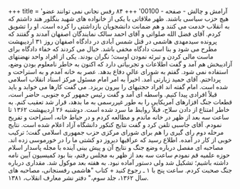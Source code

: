 +++
title = 'آرامش و چالش - صفحه - 00100'
+++
۸۴ رفس نجانی نمی توانند عضو هیچ حزب سیاسی باشند. ظهر ملاقاتی با یکی از خانواده های شهید بنگلور هند داشتم که به انقلاب خدمت می کنند و هم ضمانت دانشجویان بازداشتی را کرده است. او را تشویق کردم. آقای فضل الله صلواتی و آقای احمد سالک نمایندگان اصفهان آمدند و گفتند که پرونده سیدمهدی هاشمی در قتل شمس آبادی در دادگاه اصفهان روز ۳۱ اردیبهشت مطرح می شود و بنا است دادگاه مخفی باشد. خیال می کردند که خفاء دادگاه برای ماست مالی کردن و تبرئه نمودن اوست؛ نگران بودند. یکی از افراد واحد نهضتهای آزادیبخش هم آمد و گفت اطلاعات و تجربیاتی دارد که اکنون به خاطر نامعلوم بودن وضع، استفاده نمی شود. گفتم به شورای عالی دفاع بدهد. عصر به خانه آمدم و به استراحت و پرداختم. آقای حمید زیارتی آمد. اخیراً به امر امام مسئول مرکز اسناد انقلاب اسلامی شده است. امام گفته اند افراد حجتیهای را بیرون بریزد. می گفت کارها می خوابد و باید قبلاً افرادی پیدا کنیم. واسطه ای آمد و گفت رئیس جمهور کره جنوبی، حاضر است، قطعات جنگ افزارهای آمریکایی را به طور غیررسمی به ما بدهد، قرار شد تعقیب کنم. به خاطر امتناع از دادن سلاح، قبلاً روابط ما سرد شده است. دوشنبه ۲۶ اردیبهشت ۱۳۶۲ تا ساعت سه بعد از ظهر در خانه ماندم و مطالعه کردم و در حیاط خانه، استراحت و تفریح نمودم. آقای جاسبی تلفن کرد و گفت نتایج کنکور دانشگاه آزاد اعلام شده است. نتایج مرحله دوم رای گیری را هم برای شورای مرکزی حزب جمهوری اسلامی گفت؛ ترکیب خوبی از کار در آمده. اطلاع رسید که عراقیها دیروز دو کشتی ما را در خورموسی زده اند. مصاحبه ای مفصل درباره وضع جنگ و نتایج آن و پیش بینی آینده با مجله پاسدار اسلام حوزه علمیه قم نمودم ساعت سه بعد از ظهر به مجلس رفتم، بنا بود کمیسیون آیین نامه داشته باشیم؛ تشکیل شد ولی دستور آماده نبود. به هفته بعد موکول شد. مقداری درباره جنگ صحبت کردم. ساعت پنج با ۱ ـ رجوع کنید + کتاب "هاشمی رفسنجانی، مصاحبه های سال ۱۳۶۲، جلد سوم،" دفتر نشر معارف انقلاب، ۱۳۸۱.